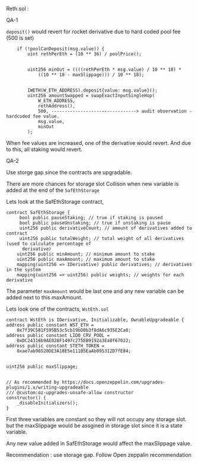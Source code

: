 Reth.sol :

QA-1

`deposit()` would revert for rocket derivative due to hard coded pool fee (500 is set)

        if (!poolCanDeposit(msg.value)) {
            uint rethPerEth = (10 ** 36) / poolPrice();


            uint256 minOut = ((((rethPerEth * msg.value) / 10 ** 18) *
                ((10 ** 18 - maxSlippage))) / 10 ** 18);


            IWETH(W_ETH_ADDRESS).deposit{value: msg.value}();
            uint256 amountSwapped = swapExactInputSingleHop(
                W_ETH_ADDRESS,
                rethAddress(),
                500, --------------------------------> audit observation - hardcoded fee value.
                msg.value,
                minOut
            );

When fee values are increased, one of the derivative would revert. And due to this, all staking would revert.


QA-2

Use storge gap since the contracts are upgradable.

There are more chances for storage slot Collison when new variable is added at the end of the `SafEthStorage`

Lets look at the SafEthStorage contract,

    contract SafEthStorage {
         bool public pauseStaking; // true if staking is paused
         bool public pauseUnstaking; // true if unstaking is pause
         uint256 public derivativeCount; // amount of derivatives added to contract
         uint256 public totalWeight; // total weight of all derivatives (used to calculate percentage of 
          derivative)
        uint256 public minAmount; // minimum amount to stake
        uint256 public maxAmount; // maximum amount to stake
        mapping(uint256 => IDerivative) public derivatives; // derivatives in the system
        mapping(uint256 => uint256) public weights; // weights for each derivative

The parameter `maxAmount` would be last one and any new variable can be added next to this maxAmount.

Lets look one of the contracts, `WstEth.sol`

    contract WstEth is IDerivative, Initializable, OwnableUpgradeable {
    address public constant WST_ETH =
        0x7f39C581F595B53c5cb19bD0b3f8dA6c935E2Ca0;
    address public constant LIDO_CRV_POOL =
        0xDC24316b9AE028F1497c275EB9192a3Ea0f67022;
    address public constant STETH_TOKEN =
        0xae7ab96520DE3A18E5e111B5EaAb095312D7fE84;


    uint256 public maxSlippage;


    // As recommended by https://docs.openzeppelin.com/upgrades-plugins/1.x/writing-upgradeable
    /// @custom:oz-upgrades-unsafe-allow constructor
    constructor() {
        _disableInitializers();
    }

First three variables are constant so they will not occupy any storage slot.
but the maxSlippage would be assgined in storage slot since it is a state variable.

Any new value added in SafEthStorage would affect the maxSlippage value.

Recommendation : use storage gap. Follow Open zeppalin recommendation




